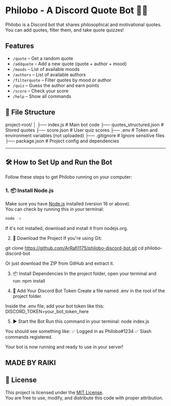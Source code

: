 # Philobo - A Discord Quote Bot 🤖✨

Philobo is a Discord bot that shares philosophical and motivational quotes. You can add quotes, filter them, and take quote quizzes!

## Features

- `/quote` – Get a random quote
- `/addquote` – Add a new quote (quote + author + mood)
- `/moods` – List of available moods
- `/authors` – List of available authors
- `/filterquote` – Filter quotes by mood or author
- `/quiz` – Guess the author and earn points
- `/score` – Check your score
- `/help` – Show all commands

## 📁 File Structure
project-root/
│
├── index.js # Main bot code
├── quotes_structured.json # Stored quotes
├── score.json # User quiz scores
├── .env # Token and environment variables (not uploaded)
├── .gitignore # Ignore sensitive files
├── package.json # Project config and dependencies


---

## 🛠️ How to Set Up and Run the Bot

Follow these steps to get Philobo running on your computer:

### 1. 📦 Install Node.js

Make sure you have [Node.js](https://nodejs.org/) installed (version 16 or above).  
You can check by running this in your terminal:

```bash
node -v

```
If it's not installed, download and install it from nodejs.org.

2. 📁 Download the Project
If you're using Git:

git clone https://github.com/ArRafi1175/philobo-discord-bot.git
cd philobo-discord-bot

Or just download the ZIP from GitHub and extract it.

3. 📦 Install Dependencies
In the project folder, open your terminal and run:
npm install

4. 🔐 Add Your Discord Bot Token
Create a file named .env in the root of the project folder.

Inside the .env file, add your bot token like this:
DISCORD_TOKEN=your_bot_token_here

5. ▶️ Start the Bot
Run this command in your terminal:
node index.js

You should see something like:
✅ Logged in as Philobo#1234
✅ Slash commands registered.

Your bot is now running and ready to use in your server!


MADE BY RAIKI
---

## 📄 License

This project is licensed under the [MIT License](LICENSE).  
You are free to use, modify, and distribute this code with proper attribution.


